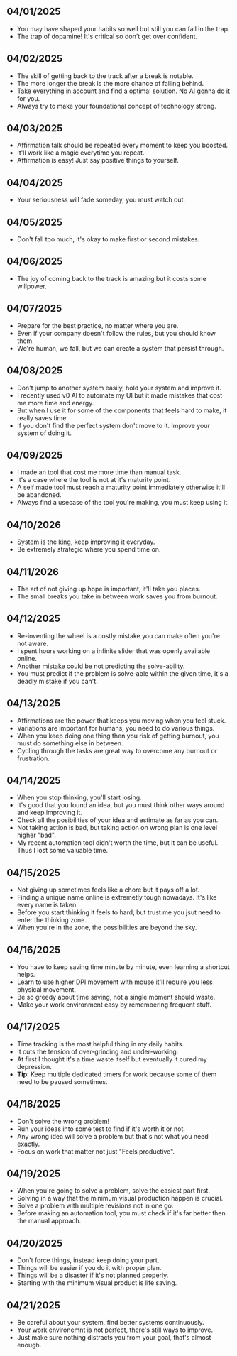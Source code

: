 ## 04/01/2025
- You may have shaped your habits so well but still you can fall in the trap.
- The trap of dopamine! It's critical so don't get over confident.

## 04/02/2025
- The skill of getting back to the track after a break is notable.
- The more longer the break is the more chance of falling behind.
- Take everything in account and find a optimal solution. No AI gonna do it for you.
- Always try to make your foundational concept of technology strong.

## 04/03/2025
- Affirmation talk should be repeated every moment to keep you boosted.
- It'll work like a magic everytime you repeat.
- Affirmation is easy! Just say positive things to yourself.

## 04/04/2025
- Your seriousness will fade someday, you must watch out.

## 04/05/2025
- Don't fall too much, it's okay to make first or second mistakes.

## 04/06/2025
- The joy of coming back to the track is amazing but it costs some willpower.

## 04/07/2025
- Prepare for the best practice, no matter where you are.
- Even if your company doesn't follow the rules, but you should know them.
- We're human, we fall, but we can create a system that persist through.

## 04/08/2025
- Don't jump to another system easily, hold your system and improve it.
- I recently used v0 AI to automate my UI but it made mistakes that cost me more time and energy.
- But when I use it for some of the components that feels hard to make, it really saves time.
- If you don't find the perfect system don't move to it. Improve your system of doing it.

## 04/09/2025
- I made an tool that cost me more time than manual task.
- It's a case where the tool is not at it's maturity point.
- A self made tool must reach a maturity point immediately otherwise it'll be abandoned.
- Always find a usecase of the tool you're making, you must keep using it.

## 04/10/2026
- System is the king, keep improving it everyday.
- Be extremely strategic where you spend time on.

## 04/11/2026
- The art of not giving up hope is important, it'll take you places.
- The small breaks you take in between work saves you from burnout.

## 04/12/2025
- Re-inventing the wheel is a costly mistake you can make often you're not aware.
- I spent hours working on a infinite slider that was openly available online.
- Another mistake could be not predicting the solve-ability.
- You must predict if the problem is solve-able within the given time, it's a deadly mistake if you can't.

## 04/13/2025
- Affirmations are the power that keeps you moving when you feel stuck.
- Variations are important for humans, you need to do various things.
- When you keep doing one thing then you risk of getting burnout, you must do something else in between.
- Cycling through the tasks are great way to overcome any burnout or frustration.

## 04/14/2025
- When you stop thinking, you'll start losing.
- It's good that you found an idea, but you must think other ways around and keep improving it.
- Check all the posibilities of your idea and estimate as far as you can.
- Not taking action is bad, but taking action on wrong plan is one level higher "bad".
- My recent automation tool didn't worth the time, but it can be useful. Thus I lost some valuable time.

## 04/15/2025
- Not giving up sometimes feels like a chore but it pays off a lot.
- Finding a unique name online is extremetly tough nowadays. It's like every name is taken.
- Before you start thinking it feels to hard, but trust me you jsut need to enter the thinking zone.
- When you're in the zone, the possibilities are beyond the sky.

## 04/16/2025
- You have to keep saving time minute by minute, even learning a shortcut helps.
- Learn to use higher DPI movement with mouse it'll require you less physical movement.
- Be so greedy about time saving, not a single moment should waste.
- Make your work environment easy by remembering frequent stuff.

## 04/17/2025
- Time tracking is the most helpful thing in my daily habits.
- It cuts the tension of over-grinding and under-working.
- At first I thought it's a time waste itself but eventually it cured my depression.
- **Tip**: Keep multiple dedicated timers for work because some of them need to be paused sometimes.

## 04/18/2025
- Don't solve the wrong problem!
- Run your ideas into some test to find if it's worth it or not.
- Any wrong idea will solve a problem but that's not what you need exactly.
- Focus on work that matter not just "Feels productive".

## 04/19/2025
- When you're going to solve a problem, solve the easiest part first.
- Solving in a way that the minimum visual production happen is crucial.
- Solve a problem with multiple revisions not in one go.
- Before making an automation tool, you must check if it's far better then the manual approach.

## 04/20/2025
- Don't force things, instead keep doing your part.
- Things will be easier if you do it with proper plan.
- Things will be a disaster if it's not planned properly.
- Starting with the minimum visual product is life saving.

## 04/21/2025
- Be careful about your system, find better systems continuously. 
- Your work environemnt is not perfect, there's still ways to improve.
- Just make sure nothing distracts you from your goal, that's almost enough.
